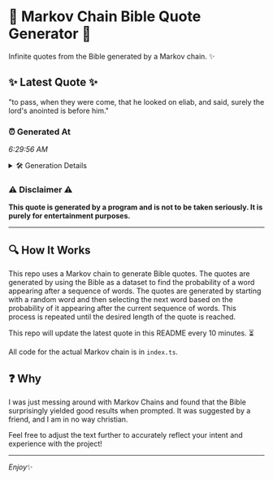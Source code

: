 # 📖 Markov Chain Bible Quote Generator 📖

Infinite quotes from the Bible generated by a Markov chain. ✨

## ✨ Latest Quote ✨
"to pass, when they were come, that he looked on eliab, and said, surely the lord's anointed is before him."

### ⏰ Generated At
*6:29:56 AM*

<details>
    <summary>🛠️ Generation Details</summary>
    <p>
        <strong>🌱 Seed:</strong> to<br>
        <strong>🔄 Iterations:</strong> 19<br>
        <strong>📜 Context History:</strong><br>[ to ]: pass,<br>[ to, pass, ]: when<br>[ to, pass,, when ]: they<br>[ to, pass,, when, they ]: were<br>[ to, pass,, when, they, were ]: come,<br>[ to, pass,, when, they, were, come, ]: that<br>[ pass,, when, they, were, come,, that ]: he<br>[ when, they, were, come,, that, he ]: looked<br>[ they, were, come,, that, he, looked ]: on<br>[ were, come,, that, he, looked, on ]: eliab,<br>[ come,, that, he, looked, on, eliab, ]: and<br>[ that, he, looked, on, eliab,, and ]: said,<br>[ he, looked, on, eliab,, and, said, ]: surely<br>[ looked, on, eliab,, and, said,, surely ]: the<br>[ on, eliab,, and, said,, surely, the ]: lord's<br>[ eliab,, and, said,, surely, the, lord's ]: anointed<br>[ and, said,, surely, the, lord's, anointed ]: is<br>[ said,, surely, the, lord's, anointed, is ]: before<br>[ surely, the, lord's, anointed, is, before ]: him.<br>
    </p>
</details>

### ⚠️ Disclaimer ⚠️
**This quote is generated by a program and is not to be taken seriously. It is purely for entertainment purposes.**

---

## 🔍 How It Works

This repo uses a Markov chain to generate Bible quotes. The quotes are generated by using the Bible as a dataset to find the probability of a word appearing after a sequence of words. The quotes are generated by starting with a random word and then selecting the next word based on the probability of it appearing after the current sequence of words. This process is repeated until the desired length of the quote is reached.

This repo will update the latest quote in this README every 10 minutes. ⏳

All code for the actual Markov chain is in `index.ts`.

## ❓ Why

I was just messing around with Markov Chains and found that the Bible surprisingly yielded good results when prompted. 
It was suggested by a friend, and I am in no way christian.

Feel free to adjust the text further to accurately reflect your intent and experience with the project!

---

*Enjoy*✨
